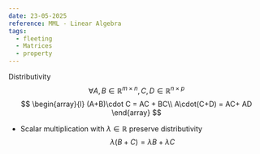 ```yaml
---
date: 23-05-2025
reference: MML - Linear Algebra
tags:
  - fleeting
  - Matrices
  - property
---
```

Distributivity
$$\forall A,B\in\mathbb{R}^{m\times n}, C,D\in\mathbb{R}^{n\times p}$$
$$
\begin{array}{l}
(A+B)\cdot C = AC + BC\\
A\cdot(C+D) = AC+ AD
\end{array}
$$
- Scalar multiplication with $\lambda\in\mathbb{R}$ preserve distributivity $$λ(B+ C) = λB+ λC$$
